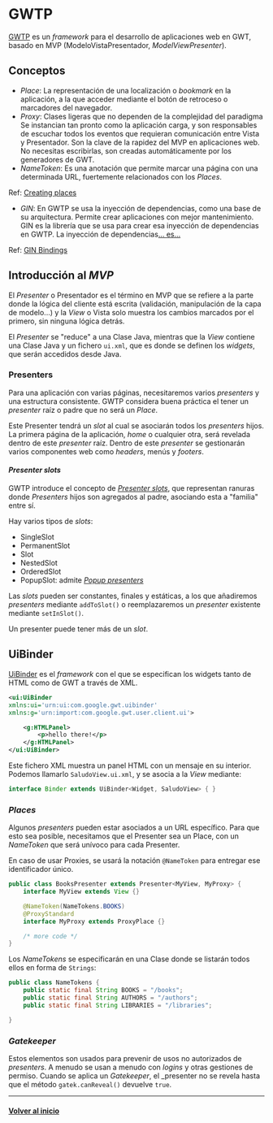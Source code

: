 # GWTP

[GWTP][gwtp] es un _framework_ para el desarrollo de aplicaciones web en GWT, basado en MVP (ModeloVistaPresentador, _ModelViewPresenter_).

## Conceptos

* _Place_: La representación de una localización o _bookmark_ en la aplicación, a la que acceder mediante el botón de retroceso o marcadores del navegador. 
* _Proxy_: Clases ligeras que no dependen de la complejidad del paradigma Se instancian tan pronto como la aplicación carga, y son responsables de escuchar todos los eventos que requieran comunicación entre Vista y Presentador. Son la clave de la rapidez del MVP en aplicaciones web. No necesitas escribirlas, son creadas automáticamente por los generadores de GWT.
* _NameToken_: Es una anotación que permite marcar una página con una determinada URL, fuertemente relacionados con los _Places_.

Ref: [Creating places][places]

* _GIN_: En GWTP se usa la inyección de dependencias, como una base de su arquitectura. Permite crear aplicaciones con mejor mantenimiento. GIN es la librería que se usa para crear esa inyección de dependencias en GWTP. La inyección de dependencias[... es...][dependencyinjection]

Ref: [GIN Bindings][ginbindings]

## Introducción al _MVP_

El _Presenter_ o Presentador es el término en MVP que se refiere a la parte donde la lógica del cliente está escrita (validación, manipulación de la capa de modelo...) y la _View_ o Vista solo muestra los cambios marcados por el primero, sin ninguna lógica detrás.

El _Presenter_ se "reduce" a una Clase Java, mientras que la _View_ contiene una Clase Java y un fichero `ui.xml`, que es donde se definen los _widgets_, que serán accedidos desde Java.

### Presenters

Para una aplicación con varias páginas, necesitaremos varios _presenters_ y una estructura consistente. GWTP considera buena práctica el tener un _presenter_ raíz o padre que no será un _Place_.

Este Presenter tendrá un _slot_ al cual se asociarán todos los _presenters_ hijos. La primera página de la aplicación, _home_ o cualquier otra, será revelada dentro de este _presenter_ raíz. Dentro de este _presenter_ se gestionarán varios componentes web como _headers_, menús y _footers_.

#### _Presenter slots_

GWTP introduce el concepto de [_Presenter slots_][presenterslots], que representan ranuras donde _Presenters_ hijos son agregados al padre, asociando esta a "familia" entre sí.

Hay varios tipos de _slots_:

* SingleSlot
* PermanentSlot
* Slot
* NestedSlot
* OrderedSlot
* PopupSlot: admite [_Popup presenters_][popuppresenters]

Las _slots_ pueden ser constantes, finales y estáticas, a los que añadiremos _presenters_ mediante `addToSlot()` o reemplazaremos un _presenter_ existente mediante `setInSlot()`.

Un presenter puede tener más de un _slot_.

## UiBinder

[UiBinder][uibinder] es el _framework_ con el que se especifican los widgets tanto de HTML como de GWT a través de XML.

```xml
<ui:UiBinder
xmlns:ui='urn:ui:com.google.gwt.uibinder'
xmlns:g='urn:import:com.google.gwt.user.client.ui'>

    <g:HTMLPanel>
        <p>hello there!</p>
    </g:HTMLPanel>
</ui:UiBinder>
```

Este fichero XML muestra un panel HTML con un mensaje en su interior. Podemos llamarlo `SaludoView.ui.xml`, y se asocia a la _View_ mediante:

```java
interface Binder extends UiBinder<Widget, SaludoView> { }
```

### _Places_

Algunos _presenters_ pueden estar asociados a un URL específico. Para que esto sea posible, necesitamos que el Presenter sea un Place, con un _NameToken_ que será unívoco para cada Presenter.

En caso de usar Proxies, se usará la notación `@NameToken` para entregar ese identificador único.

```java
public class BooksPresenter extends Presenter<MyView, MyProxy> {
    interface MyView extends View {}

    @NameToken(NameTokens.BOOKS)
    @ProxyStandard
    interface MyProxy extends ProxyPlace {}

    /* more code */
}
```

Los _NameTokens_ se especificarán en una Clase donde se listarán todos ellos en forma de `Strings`:

```java
public class NameTokens {
    public static final String BOOKS = "/books";
    public static final String AUTHORS = "/authors";
    public static final String LIBRARIES = "/libraries";

}
```

### _Gatekeeper_

Estos elementos son usados para prevenir de usos no autorizados de _presenters_. A menudo se usan a menudo con _logins_ y otras gestiones de permiso. Cuando se aplica un _Gatekeeper_, el _presenter no se revela hasta que el método `gatek.canReveal()` devuelve `true`.

---
#### [Volver al inicio][back]

[gwtp]: http://dev.arcbees.com/gwtp/
[places]: http://dev.arcbees.com/gwtp/core/presenters/creating-places.html
[dependencyinjection]: https://dev.to/chrisvasqm/explain-dependency-injection-like-im-five
[ginbindings]: http://dev.arcbees.com/gwtp/core/presenters/gin-bindings.html
[presenterslots]: http://dev.arcbees.com/gwtp/core/slots/
[popuppresenters]: http://dev.arcbees.com/gwtp/core/presenters/popups.html
[uibinder]: http://www.gwtproject.org/doc/latest/DevGuideUiBinder.html

[back]: ../README.md